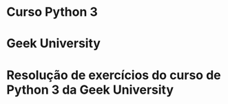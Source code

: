 # Curso Python 3
# Geek University
# Resolução de exercícios do curso de Python 3 da Geek University
